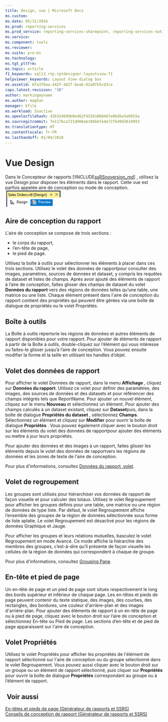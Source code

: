 ```yaml
---
title: Design, vue | Microsoft Docs
ms.custom: 
ms.date: 05/31/2016
ms.prod: reporting-services
ms.prod_service: reporting-services-sharepoint, reporting-services-native
ms.service: 
ms.component: tools
ms.reviewer: 
ms.suite: pro-bi
ms.technology: 
ms.tgt_pltfrm: 
ms.topic: article
f1_keywords: sql13.rtp.rptdesigner.layoutview.f1
helpviewer_keywords: Layout View dialog box
ms.assetid: 6fa378aa-442f-4d2f-beab-02a0fb5cd3ce
caps.latest.revision: "38"
author: markingmyname
ms.author: maghan
manager: kfile
ms.workload: Inactive
ms.openlocfilehash: 43b324699b0e462f452b106846fe86d5e5e0919a
ms.sourcegitcommit: 7e117bca721d008ab106bbfede72f649d3634993
ms.translationtype: HT
ms.contentlocale: fr-FR
ms.lasthandoff: 01/09/2018
---
```

# <a name="design-view"></a>Vue Design
Dans le Concepteur de rapports [!INCLUDE[ssRSnoversion_md](../../includes/ssrsnoversion-md.md)] , utilisez la vue Design pour disposer les éléments dans le rapport. Cette vue est parfois appelée aire de conception ou mode de conception.  
  ![ssrs_ssdt_preview](../../reporting-services/media/ssrs-ssdt-preview.png)
## <a name="report-design-surface"></a>Aire de conception du rapport  
L'aire de conception se compose de trois sections : 
+ le corps du rapport,
+ l’en-tête de page,
+ le pied de page. 

Utilisez la boîte à outils pour sélectionner les éléments à placer dans ces trois sections. Utilisez le volet des données de rapportpour consulter des images, paramètres, sources de données et dataset, y compris les requêtes de dataset et listes de champs. Après avoir ajouté des éléments de rapport à l’aire de conception, faites glisser des champs de dataset du volet **Données du rapport** vers des régions de données telles qu’une table, une matrice ou une liste. Chaque élément présent dans l'aire de conception du rapport contient des propriétés qui peuvent être gérées via une boîte de dialogue de propriétés ou le volet Propriétés.  
  
## <a name="toolbox"></a>Boîte à outils  
 La Boîte à outils répertorie les régions de données et autres éléments de rapport disponibles pour votre rapport. Pour ajouter de éléments de rapport à partir de la Boîte à outils, double-cliquez sur l’élément qui vous intéresse ou faites-le glisser jusqu’à l’aire de conception. Vous pouvez ensuite modifier la forme et la taille en utilisant les handles d’objet.  
  
## <a name="report-data-pane"></a>Volet des données de rapport  
 Pour afficher le volet Données de rapport, dans le menu **Affichage** , cliquez sur **Données du rapport**. Utilisez ce volet pour définir des paramètres, des images, des sources de données et des datasets et pour référencer des champs intégrés tels que ReportName. Pour ajouter un nouvel élément, cliquez sur le menu **Nouveau** et sélectionnez un élément. Pour ajouter des champs calculés à un dataset existant, cliquez sur **Dataset**puis, dans la boîte de dialogue **Propriétés du dataset** , sélectionnez **Champs**. Sélectionnez un élément et cliquez sur **Modifier** pour ouvrir la boîte de dialogue **Propriétés** . Vous pouvez également cliquer avec le bouton droit sur les éléments du volet des données de rapportpour ajouter des éléments ou mettre à jour leurs propriétés.  
  
 Pour ajouter des données et des images à un rapport, faites glisser les éléments depuis le volet des données de rapportvers les régions de données et les zones de texte de l'aire de conception.  
  
 Pour plus d’informations, consultez [Données du rapport, volet](../../reporting-services/report-data/report-data-pane.md).  
  
## <a name="grouping-pane"></a>Volet de regroupement  
 Les groupes sont utilisés pour hiérarchiser vos données de rapport de façon visuelle et pour calculer des totaux. Utilisez le volet Regroupement pour afficher les groupes définis pour une table, une matrice ou une région de données de type liste. Par défaut, le volet Regroupement affiche l’ensemble des groupes de la région de données sélectionnée sous forme de liste aplatie. Le volet Regroupement est désactivé pour les régions de données Graphique et Jauge.  
  
 Pour afficher les groupes et leurs relations mutuelles, basculez le volet Regroupement en mode Avancé. Ce mode affiche la hiérarchie des membres des groupes, c’est-à-dire qu’il présente de façon visuelle les cellules de la région de données qui correspondent à chaque de groupe.  
  
 Pour plus d'informations, consultez [Grouping Pane](../../reporting-services/tools/grouping-pane.md).  
  
## <a name="page-header-and-page-footer"></a>En-tête et pied de page  
 Un en-tête de page et un pied de page sont situés respectivement le long des bords supérieur et inférieur de chaque page. Les en-têtes et pieds de page peuvent contenir du texte statique, des images, des courbes, des rectangles, des bordures, une couleur d'arrière-plan et des images d'arrière-plan. Pour ajouter des éléments de rapport à un en-tête de page ou à pied de page, cliquez avec le bouton droit sur l’aire de conception et sélectionnez En-tête ou Pied de page. Les sections d’en-tête et de pied de page apparaissent sur l'aire de conception.  
  
## <a name="properties-pane"></a>Volet Propriétés  
 Utilisez le volet Propriétés pour afficher les propriétés de l'élément de rapport sélectionné sur l'aire de conception ou du groupe sélectionné dans le volet Regroupement. Vous pouvez aussi cliquer avec le bouton droit sur un groupe ou un élément de rapport sélectionné, puis cliquer sur **Propriétés** pour ouvrir la boîte de dialogue **Propriétés** correspondant au groupe ou à l’élément de rapport.  
  
## <a name="see-also"></a> Voir aussi  
 [En-têtes et pieds de page &#40;Générateur de rapports et SSRS&#41;](../../reporting-services/report-design/page-headers-and-footers-report-builder-and-ssrs.md)   
 [Conseils de conception de rapport &#40;Générateur de rapports et SSRS&#41;](../../reporting-services/report-design/report-design-tips-report-builder-and-ssrs.md)  
  
  
